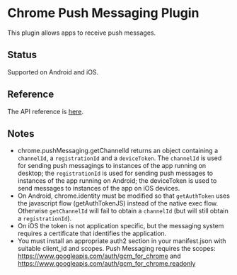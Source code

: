 # Chrome Push Messaging Plugin

This plugin allows apps to receive push messages.

## Status

Supported on Android and iOS.

## Reference

The API reference is [here](http://developer.chrome.com/apps/pushMessaging.html).

## Notes

* chrome.pushMessaging.getChannelId returns an object containing a `channelId`, a `registrationId` and a `deviceToken`.  The `channelId` is used for sending push messagings to instances of the app running on desktop; the `registrationId` is used for sending push messages to instances of the app running on Android; the deviceToken is used to send messages to instances of the app on iOS devices.
* On Android, chrome.identity must be modified so that `getAuthToken` uses the javascript flow (getAuthTokenJS) instead of the native exec flow.  Otherwise `getChannelId` will fail to obtain a `channelId` (but will still obtain a `registrationId`).
* On iOS the token is not application specific, but the messaging system requires a certificate that identifies the application.
* You must install an appropriate auth2 section in your manifest.json with suitable client_id and scopes. Push Messaging requires the scopes: 
https://www.googleapis.com/auth/gcm_for_chrome
and
https://www.googleapis.com/auth/gcm_for_chrome.readonly

